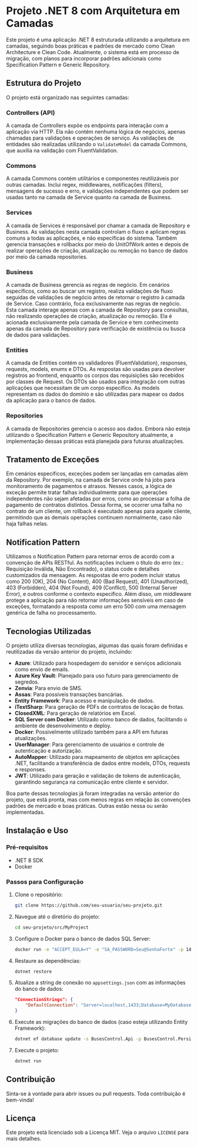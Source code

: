 # Projeto .NET 8 com Arquitetura em Camadas

Este projeto é uma aplicação .NET 8 estruturada utilizando a arquitetura em camadas, seguindo boas práticas e padrões de mercado como Clean Architecture e Clean Code. Atualmente, o sistema está em processo de migração, com planos para incorporar padrões adicionais como Specification Pattern e Generic Repository.

## Estrutura do Projeto

O projeto está organizado nas seguintes camadas:

### Controllers (API)

A camada de Controllers expõe os endpoints para interação com a aplicação via HTTP. Ela não contém nenhuma lógica de negócios, apenas chamadas para validações e operações de serviço. As validações de entidades são realizadas utilizando o `ValidateModel` da camada Commons, que auxilia na validação com FluentValidation.

### Commons

A camada Commons contém utilitários e componentes reutilizáveis por outras camadas. Inclui regex, middlewares, notificações (filters), mensagens de sucesso e erro, e validações independentes que podem ser usadas tanto na camada de Service quanto na camada de Business.

### Services

A camada de Services é responsável por chamar a camada de Repository e Business. As validações nesta camada controlam o fluxo e aplicam regras comuns a todas as aplicações, e não específicas do sistema. Também gerencia transações e rollbacks por meio do UnitOfWork antes e depois de realizar operações de criação, atualização ou remoção no banco de dados por meio da camada repositories.

### Business

A camada de Business gerencia as regras de negócio. Em cenários específicos, como ao buscar um registro, realiza validações de fluxo seguidas de validações de negócio antes de retornar o registro à camada de Service. Caso contrário, foca exclusivamente nas regras de negócio. Esta camada interage apenas com a camada de Repository para consultas, não realizando operações de criação, atualização ou remoção. Ela é acionada exclusivamente pela camada de Service e tem conhecimento apenas da camada de Repository para verificação de existência ou busca de dados para validações.

### Entities

A camada de Entities contém os validadores (FluentValidation), responses, requests, models, enums e DTOs. As respostas são usadas para devolver registros ao frontend, enquanto os corpos das requisições são recebidos por classes de Request. Os DTOs são usados para integração com outras aplicações que necessitam de um corpo específico. As models representam os dados do domínio e são utilizadas para mapear os dados da aplicação para o banco de dados.

### Repositories

A camada de Repositories gerencia o acesso aos dados. Embora não esteja utilizando o Specification Pattern e Generic Repository atualmente, a implementação dessas práticas está planejada para futuras atualizações.

## Tratamento de Exceções

Em cenários específicos, exceções podem ser lançadas em camadas além da Repository. Por exemplo, na camada de Service onde há jobs para monitoramento de pagamentos e atrasos. Nesses casos, a lógica de exceção permite tratar falhas individualmente para que operações independentes não sejam afetadas por erros, como ao processar a folha de pagamento de contratos distintos. Dessa forma, se ocorrer uma falha no contrato de um cliente, um rollback é executado apenas para aquele cliente, permitindo que as demais operações continuem normalmente, caso não haja falhas nelas.

## Notification Pattern

Utilizamos o Notification Pattern para retornar erros de acordo com a convenção de APIs RESTful. As notificações incluem o título do erro (ex.: Requisição Inválida, Não Encontrado), o status code e detalhes customizados da mensagem. As respostas de erro podem incluir status como 200 (OK), 204 (No Content), 400 (Bad Request), 401 (Unauthorized), 403 (Forbidden), 404 (Not Found), 409 (Conflict), 500 (Internal Server Error), e outros conforme o contexto específico. Além disso, um middleware protege a aplicação para não retornar informações sensíveis em caso de exceções, formatando a resposta como um erro 500 com uma mensagem genérica de falha no processamento.

## Tecnologias Utilizadas

O projeto utiliza diversas tecnologias, algumas das quais foram definidas e reutilizadas da versão anterior do projeto, incluindo:

- **Azure**: Utilizado para hospedagem do servidor e serviços adicionais como envio de emails.
- **Azure Key Vault**: Planejado para uso futuro para gerenciamento de segredos.
- **Zenvia**: Para envio de SMS.
- **Assas**: Para possíveis transações bancárias.
- **Entity Framework**: Para acesso e manipulação de dados.
- **iTextSharp**: Para geração de PDFs de contratos de locação de frotas.
- **ClosedXML**: Para geração de relatórios em Excel.
- **SQL Server com Docker**: Utilizado como banco de dados, facilitando o ambiente de desenvolvimento e deploy.
- **Docker**: Possivelmente utilizado também para a API em futuras atualizações.
- **UserManager**: Para gerenciamento de usuários e controle de autenticação e autorização.
- **AutoMapper**: Utilizado para mapeamento de objetos em aplicações .NET, facilitando a transferência de dados entre models, DTOs, requests e responses.
- **JWT**: Utilizado para geração e validação de tokens de autenticação, garantindo segurança na comunicação entre cliente e servidor.

Boa parte dessas tecnologias já foram integradas na versão anterior do projeto, que está pronta, mas com menos regras em relação às convenções padrões de mercado e boas práticas. Outras estão nessa ou serão implementadas.

## Instalação e Uso

### Pré-requisitos

- .NET 8 SDK
- Docker

### Passos para Configuração

1. Clone o repositório:
    ```sh
    git clone https://github.com/seu-usuario/seu-projeto.git
    ```

2. Navegue até o diretório do projeto:
    ```sh
    cd seu-projeto/src/MyProject
    ```

3. Configure o Docker para o banco de dados SQL Server:
    ```sh
    docker run -e "ACCEPT_EULA=Y" -e "SA_PASSWORD=Seu@SenhaForte" -p 1433:1433 --name sqlserver -d mcr.microsoft.com/mssql/server:2019-latest
    ```

4. Restaure as dependências:
    ```sh
    dotnet restore
    ```

5. Atualize a string de conexão no `appsettings.json` com as informações do banco de dados:
    ```json
    "ConnectionStrings": {
        "DefaultConnection": "Server=localhost,1433;Database=MyDatabase;User Id=sa;Password=Seu@SenhaForte;"
    }
    ```

6. Execute as migrações do banco de dados (caso esteja utilizando Entity Framework):
    ```sh
    dotnet ef database update -s BusesControl.Api -p BusesControl.Persistence
    ```

7. Execute o projeto:
    ```sh
    dotnet run
    ```

## Contribuição

Sinta-se à vontade para abrir issues ou pull requests. Toda contribuição é bem-vinda!

## Licença

Este projeto está licenciado sob a Licença MIT. Veja o arquivo `LICENSE` para mais detalhes.
